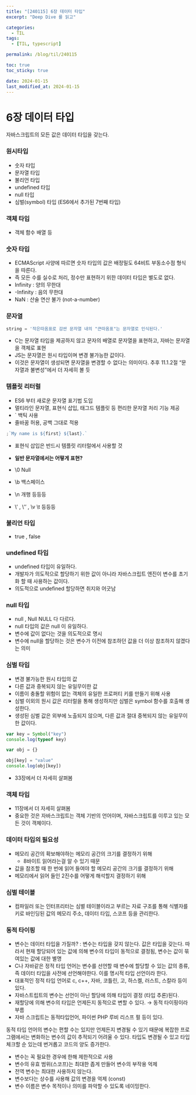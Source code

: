 ```yaml
---
title: "[240115] 6장 데이터 타입"
excerpt: "Deep Dive 를 읽고"

categories:
  - TIL
tags:
  - [TIL, typescript]

permalink: /blog/til/240115

toc: true
toc_sticky: true

date: 2024-01-15
last_modified_at: 2024-01-15
---
```


# 6장 데이터 타입

자바스크립트의 모든 값은 데이터 타입을 갖는다.

### 원시타입

- 숫자 타입
- 문자열 타입
- 불리언 타입
- undefined 타입
- null 타입
- 심벌(symbol) 타입 (ES6에서 추가된 7번째 타입)

### 객체 타입

- 객체 함수 배열 등

### 숫자 타입

- ECMAScript 사양에 따르면 숫자 타입의 값은 배정밀도 64비트 부동소수점 형식을 따른다.
- 즉 모든 수를 실수로 처리, 정수만 표현하기 위한 데이터 타입은 별도로 없다.
- Infinity : 양의 무한대
- -Infinity : 음의 무한대
- NaN : 산술 연산 불가 (not-a-number)

### 문자열

```jsx
string = '작은따옴표로 감싼 문자열 내의 "큰따옴표"는 문자열로 인식된다.'
```

- C는 문자열 타입을 제공하지 않고 문자의 배열로 문자열을 표현하고, 자바는 문자열을 객체로 표현
- JS는 문자열은 원시 타입이며 변경 불가능한 값이다.
- 이것은 문자열이 생성되면 문자열을 변경할 수 없다는 의미이다. 추후 11.1.2절 “문자열과 불변성”에서 더 자세히 볼 듯

### 템플릿 리터럴

- ES6 부터 새로운 문자열 표기법 도입
- 멀티라인 문자열, 표현식 삽입, 태그드 템플릿 등 편리한 문자열 처리 기능 제공
- ` 백틱 사용
- 줄바꿈 허용, 공백 그대로 적용

```jsx
;`My name is ${first} ${last}.`
```

- 표현식 삽입은 반드시 템플릿 리터럴에서 사용할 것

- **일반 문자열에서는 어떻게 표현?**
- \0 Null
- \b 백스페이스
- \n 개행 등등등
- \’ , \’’ , \v \t 등등등

### 불리언 타입

- true , false

### undefined 타입

- undefined 타입이 유일하다.
- 개발자가 의도적으로 할당하기 위한 값이 아니라 자바스크립트 엔진이 변수를 초기화 할 때 사용하는 값이다.
- 의도적으로 undefined 할당하면 취지와 어긋남

### null 타입

- null , Null NULL 다 다르다.
- null 타입의 값은 null 이 유일하다.
- 변수에 값이 없다는 것을 의도적으로 명시
- 변수에 null을 할당하는 것은 변수가 이전에 참조하던 값을 더 이상 참조하지 않겠다는 의미

### 심벌 타입

- 변경 불가능한 원시 타입의 값
- 다른 값과 중복되지 않는 유일무이한 값
- 이름이 충돌할 위험이 없는 객체의 유일한 프로퍼티 키를 만들기 위해 사용
- 심벌 이외의 원시 값은 리터럴을 통해 생성하지만 심벌은 symbol 함수를 호출해 생성한다.
- 생성된 심벌 값은 외부에 노출되지 않으며, 다른 값과 절대 중복되지 않는 유일무이한 값이다.

```jsx
var key = Symbol("key")
console.log(typeof key)

var obj = {}

obj[key] = "value"
console.log(obj[key])
```

- 33장에서 더 자세히 살펴봄

### 객체 타입

- 11장에서 더 자세히 살펴봄
- 중요한 것은 자바스크립트는 객체 기반의 언어이며, 자바스크립트를 이루고 있는 모든 것이 객체이다.

### 데이터 타입의 필요성

- 메모리 공간의 확보해야하는 메모리 공간의 크기를 결정하기 위해
  - 8바이트 읽어라는걸 알 수 있기 때문
- 값을 참조할 때 한 번에 읽어 들여야 할 메모리 공간의 크기를 결정하기 위해
- 메모리에서 읽어 들인 2진수를 어떻게 해석할지 결정하기 위해

### 심벌 테이블

- 컴파일러 또는 인터프리터는 심벌 테이블이라고 부르는 자료 구조를 통해 식별자를 키로 바인딩된 값의 메모리 주소, 데이터 타입, 스코프 등을 관리한다.

### 동적 타이핑

- 변수는 데이터 타입을 가질까? : 변수는 타입을 갖지 않는다. 값은 타입을 갖는다. 따라서 현재 할당되어 있는 값에 의해 변수의 타입이 동적으로 결정됨, 변수는 값이 묶여있는 값에 대한 별명
- C나 자바같은 정적 타입 언어는 변수를 선언할 때 변수에 할당할 수 있는 값의 종류, 즉 데이터 타입을 사전에 선언해야한다. 이를 명시적 타입 선언이라 한다.
- 대표적인 정적 타입 언어로 c, c++, 자바, 코틀린, 고, 하스켈, 러스트, 스칼라 등이 있다.
- 자바스트립트의 변수는 선언이 아닌 할당에 의해 타입이 결정 (타입 추론)된다.
- 재할당에 의해 변수의 타입은 언제든지 동적으로 변할 수 있다. → 동적 타이핑이라 부름
- 자바 스크립트는 동적타입언어, 파이썬 PHP 루비 리스프 펄 등이 있다.

동적 타입 언어의 변수는 편할 수는 있지만 언제든지 변경될 수 있기 때문에 복잡한 프로그램에서는 변화하는 변수의 값이 추적되기 어려울 수 있다. 타입도 변경될 수 있고 타입 체크할 순 있는데 번거롭고 코드의 양도 증가한다.

- 변수는 꼭 필요한 경우에 한해 제한적으로 사용
- 변수의 유효 범위(스코프)는 최대한 좁게 만들어 변수의 부작용 억제
- 전역 변수는 최대한 사용하지 않는다.
- 변수보다는 상수를 사용해 값의 변경을 억제 (const)
- 변수 이름은 변수 목적이나 의미를 파악할 수 있도록 네이밍한다.
